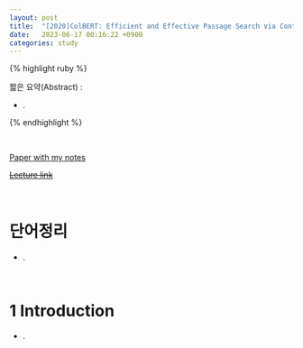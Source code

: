 ```yaml
---
layout: post
title:  "[2020]ColBERT: Efficient and Effective Passage Search via Contextualized Late Interaction over BERT"
date:   2023-06-17 00:16:22 +0900
categories: study
---
```







{% highlight ruby %}


짧은 요약(Abstract) :    
* .  


{% endhighlight %}  

<br/>


[Paper with my notes](https://drive.google.com/drive/folders/1yzBGKBpEYXEw_UnkVc-5iFVq66je428X?usp=sharing)  


[~~Lecture link~~]()  

<br/>

# 단어정리  
* .  








<br/>

# 1 Introduction  
* .  
